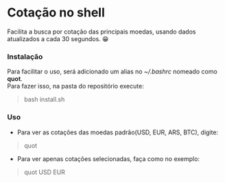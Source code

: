 # Cotação no shell

Facilita a busca por cotação das principais moedas, 
usando dados atualizados a cada 30 segundos. :grin:

### Instalação

Para facilitar o uso, será adicionado um alias no *~/.bashrc*
nomeado como **quot**.  
Para fazer isso, na pasta do repositório execute:  

> bash install.sh  

### Uso

- Para ver as cotações das moedas padrão(USD, EUR, ARS, BTC),
digite:  
> quot  

- Para ver apenas cotações selecionadas, faça como no exemplo:
> quot USD EUR  
